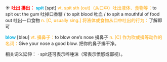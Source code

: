 ☀ <font color="red">**吐出 擤出：**</font>
<font color="sky blue">**spit**</font> [spɪt] 
<font color="orange">vt. spit sth (out)（从口中）吐出液体、食物等：</font>to spit out the gum 吐掉口香糖 / to spit blood 吐血 / to spit a mouthful of food out 吐出一口食物 <font color="orange">n. [C, usually sing.] 将液体或食物从口中吐出的行为：</font>了解即可

<font color="sky blue">**blow**</font> [bləʊ] 
<font color="orange">vt. 擤鼻子：</font>to blow one’s nose 擤鼻子 <font color="orange">n. [C] 作为吹或擤等动作的名词：</font>Give your nose a good blow. 把你的鼻子擤干净。

相关词义延伸：
· spit还可表示啐唾沫（常表示愤怒或鄙视）。
